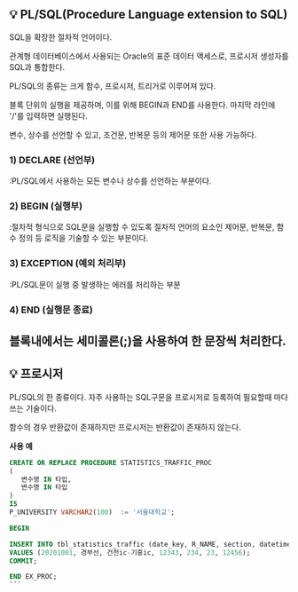 ## 💡 PL/SQL(Procedure Language extension to SQL)
SQL을 확장한 절차적 언어이다.

관계형 데이터베이스에서 사용되는 Oracle의 표준 데이터 액세스로, 프로시저 생성자를 SQL과 통합한다.

PL/SQL의 종류는 크게 함수, 프로시저, 트리거로 이루어져 있다.

블록 단위의 실행을 제공하며, 이를 위해 BEGIN과 END를 사용한다. 마지막 라인에 '/'를 입력하면 실행된다.

변수, 상수를 선언할 수 있고, 조건문, 반복문 등의 제어문 또한 사용 가능하다.

### 1) DECLARE (선언부)
:PL/SQL에서 사용하는 모든 변수나 상수를 선언하는 부분이다.

### 2) BEGIN (실행부)
:절차적 형식으로 SQL문을 실행할 수 있도록 절차적 언어의 요소인 제어문, 반복문, 함수 정의 등 로직을 기술할 수 있는 부분이다.

### 3) EXCEPTION (예외 처리부)
:PL/SQL문이 실행 중 발생하는 에러를 처리하는 부분

### 4) END (실행문 종료)

블록내에서는 세미콜론(;)을 사용하여 한 문장씩 처리한다.
<br>
---

## 💡 프로시저
PL/SQL의 한 종류이다. 자주 사용하는 SQL구문을 프로시저로 등록하여 필요할때 마다 쓰는 기술이다.

함수의 경우 반환값이 존재하지만 프로시저는 반환값이 존재하지 않는다.

**사용 예**
```sql
CREATE OR REPLACE PROCEDURE STATISTICS_TRAFFIC_PROC
(
   변수명 IN 타입,
   변수명 IN 타입
)
IS
P_UNIVERSITY VARCHAR2(100)  := '서울대학교';

BEGIN

INSERT INTO tbl_statistics_traffic (date_key, R_NAME, section, datetime, TYPE_ONE, TYPE_TWO, TYPE_THREE, SUB_TOTAL)
VALUES (20201001, 경부선, 건천ic-기흥ic, 12343, 234, 23, 12456);
COMMIT;

END EX_PROC;
```　
